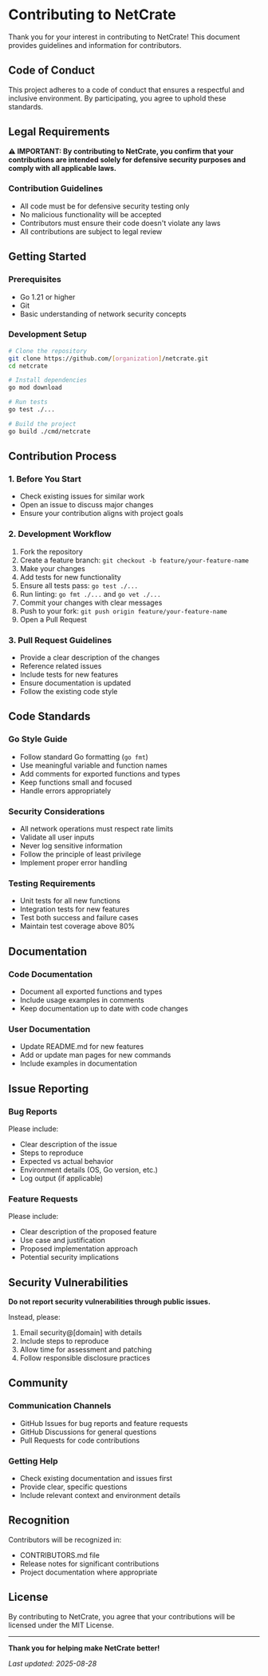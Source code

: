 # Contributing to NetCrate

Thank you for your interest in contributing to NetCrate! This document provides guidelines and information for contributors.

## Code of Conduct

This project adheres to a code of conduct that ensures a respectful and inclusive environment. By participating, you agree to uphold these standards.

## Legal Requirements

**⚠️ IMPORTANT: By contributing to NetCrate, you confirm that your contributions are intended solely for defensive security purposes and comply with all applicable laws.**

### Contribution Guidelines
- All code must be for defensive security testing only
- No malicious functionality will be accepted
- Contributors must ensure their code doesn't violate any laws
- All contributions are subject to legal review

## Getting Started

### Prerequisites
- Go 1.21 or higher
- Git
- Basic understanding of network security concepts

### Development Setup
```bash
# Clone the repository
git clone https://github.com/[organization]/netcrate.git
cd netcrate

# Install dependencies
go mod download

# Run tests
go test ./...

# Build the project
go build ./cmd/netcrate
```

## Contribution Process

### 1. Before You Start
- Check existing issues for similar work
- Open an issue to discuss major changes
- Ensure your contribution aligns with project goals

### 2. Development Workflow
1. Fork the repository
2. Create a feature branch: `git checkout -b feature/your-feature-name`
3. Make your changes
4. Add tests for new functionality
5. Ensure all tests pass: `go test ./...`
6. Run linting: `go fmt ./...` and `go vet ./...`
7. Commit your changes with clear messages
8. Push to your fork: `git push origin feature/your-feature-name`
9. Open a Pull Request

### 3. Pull Request Guidelines
- Provide a clear description of the changes
- Reference related issues
- Include tests for new features
- Ensure documentation is updated
- Follow the existing code style

## Code Standards

### Go Style Guide
- Follow standard Go formatting (`go fmt`)
- Use meaningful variable and function names
- Add comments for exported functions and types
- Keep functions small and focused
- Handle errors appropriately

### Security Considerations
- All network operations must respect rate limits
- Validate all user inputs
- Never log sensitive information
- Follow the principle of least privilege
- Implement proper error handling

### Testing Requirements
- Unit tests for all new functions
- Integration tests for new features
- Test both success and failure cases
- Maintain test coverage above 80%

## Documentation

### Code Documentation
- Document all exported functions and types
- Include usage examples in comments
- Keep documentation up to date with code changes

### User Documentation
- Update README.md for new features
- Add or update man pages for new commands
- Include examples in documentation

## Issue Reporting

### Bug Reports
Please include:
- Clear description of the issue
- Steps to reproduce
- Expected vs actual behavior
- Environment details (OS, Go version, etc.)
- Log output (if applicable)

### Feature Requests
Please include:
- Clear description of the proposed feature
- Use case and justification
- Proposed implementation approach
- Potential security implications

## Security Vulnerabilities

**Do not report security vulnerabilities through public issues.**

Instead, please:
1. Email security@[domain] with details
2. Include steps to reproduce
3. Allow time for assessment and patching
4. Follow responsible disclosure practices

## Community

### Communication Channels
- GitHub Issues for bug reports and feature requests
- GitHub Discussions for general questions
- Pull Requests for code contributions

### Getting Help
- Check existing documentation and issues first
- Provide clear, specific questions
- Include relevant context and environment details

## Recognition

Contributors will be recognized in:
- CONTRIBUTORS.md file
- Release notes for significant contributions
- Project documentation where appropriate

## License

By contributing to NetCrate, you agree that your contributions will be licensed under the MIT License.

---

**Thank you for helping make NetCrate better!**

*Last updated: 2025-08-28*
